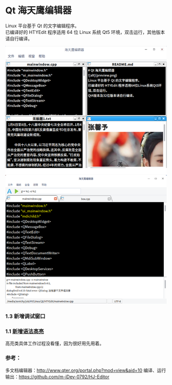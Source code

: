 # Qt 海天鹰编辑器
Linux 平台基于 Qt 的文字编辑程序。  
已编译好的 HTYEdit 程序适用 64 位 Linux 系统 Qt5 环境，双击运行，其他版本请自行编译。  

![alt](preview.png)  
![alt](debug.png)  
### 1.3 新增调试窗口
### 1.1 [新增语法高亮](http://www.cnblogs.com/lenxvp/p/5475931.html)
高亮类具体工作过程没看懂，因为很好用先用着。

### 参考：
多文档编辑器：http://www.qter.org/portal.php?mod=view&aid=10
编译、运行输出：https://github.com/m-iDev-0792/HJ-Editor